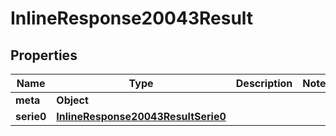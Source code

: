 # InlineResponse20043Result

## Properties
Name | Type | Description | Notes
------------ | ------------- | ------------- | -------------
**meta** | **Object** |  | 
**serie0** | [**InlineResponse20043ResultSerie0**](InlineResponse20043ResultSerie0.md) |  | 
